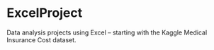 # ExcelProject
Data analysis projects using Excel – starting with the Kaggle Medical Insurance Cost dataset.
